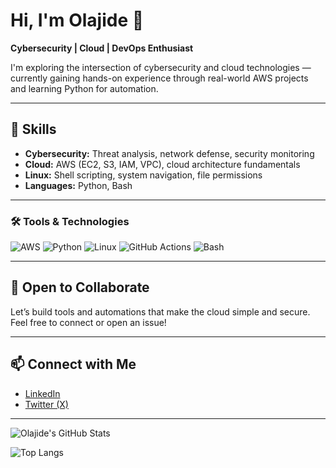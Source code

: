# Hi, I'm Olajide 👋  
**Cybersecurity | Cloud | DevOps Enthusiast**

I'm exploring the intersection of cybersecurity and cloud technologies — currently gaining hands-on experience through real-world AWS projects and learning Python for automation.

---

## 🔧 Skills
- **Cybersecurity:** Threat analysis, network defense, security monitoring  
- **Cloud:** AWS (EC2, S3, IAM, VPC), cloud architecture fundamentals  
- **Linux:** Shell scripting, system navigation, file permissions  
- **Languages:** Python, Bash

---

### 🛠️ Tools & Technologies

![AWS](https://img.shields.io/badge/AWS-232F3E?style=for-the-badge&logo=amazonaws&logoColor=white)
![Python](https://img.shields.io/badge/Python-3776AB?style=for-the-badge&logo=python&logoColor=white)
![Linux](https://img.shields.io/badge/Linux-FCC624?style=for-the-badge&logo=linux&logoColor=black)
![GitHub Actions](https://img.shields.io/badge/GitHub_Actions-2088FF?style=for-the-badge&logo=github-actions&logoColor=white)
![Bash](https://img.shields.io/badge/Bash-4EAA25?style=for-the-badge&logo=gnubash&logoColor=white)

---

## 🤝 Open to Collaborate
Let’s build tools and automations that make the cloud simple and secure. Feel free to connect or open an issue!

---

## 📫 Connect with Me
- [LinkedIn](https://www.linkedin.com/in/jideoyetoro/)
- [Twitter (X)](https://x.com/OlajideSnazzy)

---

![Olajide's GitHub Stats](https://github-readme-stats.vercel.app/api?username=olajidesnazzy&show_icons=true&theme=radical)

![Top Langs](https://github-readme-stats.vercel.app/api/top-langs/?username=olajidesnazzy&layout=compact&theme=radical)
